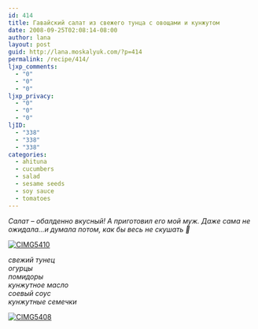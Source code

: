 ```yaml
---
id: 414
title: Гавайский салат из свежего тунца с овощами и кунжутом
date: 2008-09-25T02:08:14-08:00
author: lana
layout: post
guid: http://lana.moskalyuk.com/?p=414
permalink: /recipe/414/
ljxp_comments:
  - "0"
  - "0"
  - "0"
ljxp_privacy:
  - "0"
  - "0"
  - "0"
ljID:
  - "338"
  - "338"
  - "338"
categories:
  - ahituna
  - cucumbers
  - salad
  - sesame seeds
  - soy sauce
  - tomatoes
---
```

_Салат &#8211; обалденно вкусный! А приготовил его мой муж. Даже сама не ожидала&#8230;и думала потом, как бы весь не скушать 🙂_

<a class="flickr-image" title="CIMG5410" rel="flickr-mgr" href="http://www.flickr.com/photos/67405678@N00/2884200606/"><img class="flickr-large" longdesc="http://farm4.static.flickr.com/3170/2884200606_cc9fb2906d_o.jpg" src="http://farm4.static.flickr.com/3170/2884200606_eed92c5abd.jpg" alt="CIMG5410" /></a>

_свежий тунец  
огурцы  
помидоры  
кунжутное масло  
соевый соус  
кунжутные семечки_

<a class="flickr-image" title="CIMG5408" rel="flickr-mgr" href="http://www.flickr.com/photos/67405678@N00/2883358407/"><img class="flickr-large" longdesc="http://farm4.static.flickr.com/3075/2883358407_dfe3a5107c_o.jpg" src="http://farm4.static.flickr.com/3075/2883358407_79dca03f3f.jpg" alt="CIMG5408" /></a>